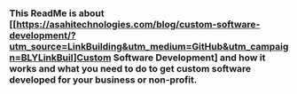 ### This ReadMe is about [[https://asahitechnologies.com/blog/custom-software-development/?utm_source=LinkBuilding&utm_medium=GitHub&utm_campaign=BLYLinkBuil]Custom Software Development] and how it works and what you need to do to get custom software developed for your business or non-profit.

